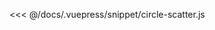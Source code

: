 <ClientOnly>
  <common-code-view name="circle-scatter" :is-code-view="false"/>
</ClientOnly>

<<< @/docs/.vuepress/snippet/circle-scatter.js
